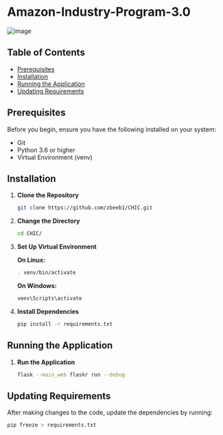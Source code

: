# Amazon-Industry-Program-3.0  
![image](https://github.com/zbeeb1/CHIC/assets/134772110/cd51daf4-080b-45d9-9485-2bd496250c7c)



## Table of Contents
- [Prerequisites](#prerequisites)
- [Installation](#installation)
- [Running the Application](#running-the-application)
- [Updating Requirements](#updating-requirements)


## Prerequisites
Before you begin, ensure you have the following installed on your system:
- Git
- Python 3.6 or higher
- Virtual Environment (venv)

## Installation

1. **Clone the Repository**
    ```bash
    git clone https://github.com/zbeeb1/CHIC.git
    ```

2. **Change the Directory**
    ```bash
    cd CHIC/
    ```

3. **Set Up Virtual Environment**

    **On Linux:**
    ```bash
    . venv/bin/activate
    ```
    
    **On Windows:**
    ```bash
    venv\Scripts\activate
    ```

4. **Install Dependencies**
    ```bash
    pip install -r requirements.txt
    ```

## Running the Application

1. **Run the Application**
    ```bash
    flask --main_web flaskr run --debug
    ```

## Updating Requirements

After making changes to the code, update the dependencies by running:
```bash
pip freeze > requirements.txt
